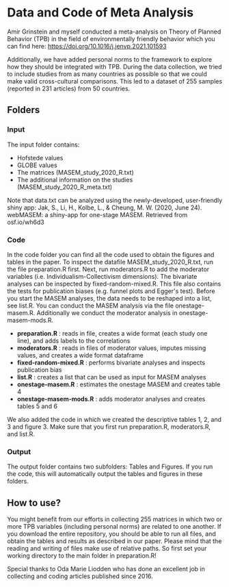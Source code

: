 # Data and Code of Meta Analysis 

Amir Grinstein and myself conducted a meta-analysis on Theory of Planned Behavior (TPB) in the field of environmentally friendly behavior which you can find here: https://doi.org/10.1016/j.jenvp.2021.101593

Additionally, we have added personal norms to the framework to explore how they should be integrated with TPB. During the data collection, we tried to include studies from as many countries as possible so that we could make valid cross-cultural comparisons. This led to a dataset of 255 samples (reported in 231 articles) from 50 countries.

## Folders

### Input

The input folder contains:
- Hofstede values
- GLOBE values
- The matrices (MASEM_study_2020_R.txt)
- The additional information on the studies (MASEM_study_2020_R_meta.txt)

Note that data.txt can be analyzed using the newly-developed, user-friendly shiny app: Jak, S., Li, H., Kolbe, L., & Cheung, M. W. (2020, June 24). webMASEM: a shiny-app for one-stage MASEM. Retrieved from osf.io/wh6d3

### Code

In the code folder you can find all the code used to obtain the figures and tables in the paper. 
To inspect the datafile MASEM_study_2020_R.txt, run the file preparation.R first. Next, run moderators.R to add the moderator variables (i.e. Individualism-Collectivism dimensions). The bivariate analyses can be inspected by fixed-random-mixed.R. This file also contains the tests for publication biases (e.g. funnel plots and Egger's test). Before you start the MASEM analyses, the data needs to be reshaped into a list, see list.R. You can conduct the MASEM analysis via the file onestage-masem.R. Additionally we conduct the moderator analysis in onestage-masem-mods.R. 

- **preparation.R** : reads in file, creates a wide format (each study one line), and adds labels to the correlations
- **moderators.R** : reads in files of moderator values, imputes missing values, and creates a wide format dataframe
- **fixed-random-mixed.R** : performs bivariate analyses and inspects publication bias 
- **list.R** : creates a list that can be used as input for MASEM analyses
- **onestage-masem.R** : estimates the onestage MASEM and creates table 4
- **onestage-masem-mods.R** : adds moderator analyses and creates tables 5 and 6

We also added the code in which we created the descriptive tables 1, 2, and 3 and figure 3. Make sure that you first run preparation.R, moderators.R, and list.R.

### Output

The output folder contains two subfolders: Tables and Figures. If you run the code, this will automatically output the tables and figures in these folders.

## How to use?

You might benefit from our efforts in collecting 255 matrices in which two or more TPB variables (including personal norms) are related to one another. If you download the entire repository, you should be able to run all files, and obtain the tables and results as described in our paper. Please mind that the reading and writing of files make use of relative paths. So first set your working directory to the main folder in preparation.R! 

Special thanks to Oda Marie Liodden who has done an excellent job in collecting and coding articles published since 2016. 
